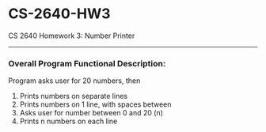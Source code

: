 # CS-2640-HW3
CS 2640 Homework 3: Number Printer

---

### Overall Program Functional Description:
Program asks user for 20 numbers, then
1. Prints numbers on separate lines
2. Prints numbers on 1 line, with spaces between
3. Asks user for number between 0 and 20 (n)
4. Prints n numbers on each line

